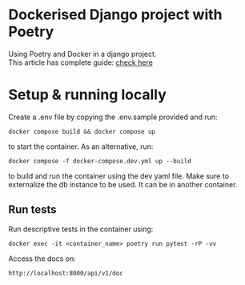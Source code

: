 # Dockerised Django project with Poetry
Using Poetry and Docker in a django project. <br>
This article has complete guide:  [check here](https://ridwanray.medium.com/setting-up-a-django-project-with-docker-and-poetry-f391d6cde2cf)

# Setup & running locally

Create a .env file by copying the .env.sample provided and run:
```
docker compose build && docker compose up
```
to start the container. As an alternative, run:
```
docker compose -f docker-compose.dev.yml up --build
```
to build and run the container using the dev yaml file.
Make sure to externalize the db instance to be used. It can be in another container.

## Run tests
Run descriptive tests in the container using:
```
docker exec -it <container_name> poetry run pytest -rP -vv
```

Access the docs on:

```
http://localhost:8000/api/v1/doc
```

